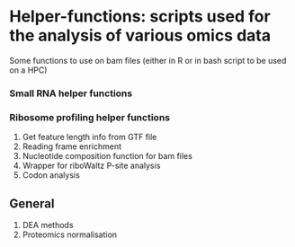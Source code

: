 # Helper-functions: scripts used for the analysis of various omics data
Some functions to use on bam files (either in R or in bash script to be used on a HPC)

### Small RNA helper functions

### Ribosome profiling helper functions
1. Get feature length info from GTF file
2. Reading frame enrichment
3. Nucleotide composition function for bam files
4. Wrapper for riboWaltz P-site analysis
5. Codon analysis 


## General 
1. DEA methods
2. Proteomics normalisation 
